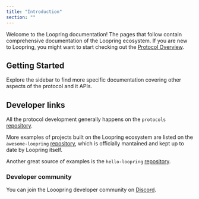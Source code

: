 ```yaml
---
title: "Introduction"
section: ""
---
```


Welcome to the Loopring documentation! The pages that follow contain comprehensive documentation of the Loopring ecosystem. If you are new to Loopring, you might want to start checking out the [Protocol Overview](/protocol).

## Getting Started

Explore the sidebar to find more specific documentation covering other aspects of the protocol and it APIs.

## Developer links

All the protocol development generally happens on the `protocols` [repository](https://github.com/Loopring/protocols).

More examples of projects built on the Loopring ecosystem are listed on the `awesome-loopring` [repository](https://github.com/Loopring/awesome-loopring), which is officially mantained and kept up to date by Loopring itself.

Another great source of examples is the `hello-loopring` [repository](https://github.com/Loopring/hello_loopring).

### Developer community

You can join the Looopring developer community on [Discord](https://discord.gg/EzK5UuxU).
